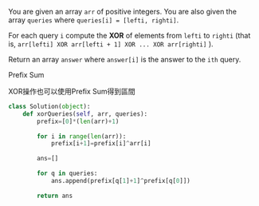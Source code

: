 You are given an array `arr` of positive integers. You are also given the array `queries` where `queries[i] = [lefti, righti]`.

For each query `i` compute the **XOR** of elements from `lefti` to `righti` (that is, `arr[lefti] XOR arr[lefti + 1] XOR ... XOR arr[righti]` ).

Return an array `answer` where `answer[i]` is the answer to the `ith` query.

Prefix Sum

XOR操作也可以使用Prefix Sum得到區間

```python
class Solution(object):
    def xorQueries(self, arr, queries):
        prefix=[0]*(len(arr)+1)
        
        for i in range(len(arr)):
            prefix[i+1]=prefix[i]^arr[i]
            
        ans=[]
        
        for q in queries:
            ans.append(prefix[q[1]+1]^prefix[q[0]])
        
        return ans

        
    
```